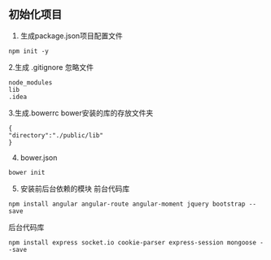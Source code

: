 ## 初始化项目
1. 生成package.json项目配置文件
```
npm init -y
```
2.生成 .gitignore 忽略文件
```
node_modules
lib
.idea
```
3.生成.bowerrc
bower安装的库的存放文件夹
```
{
"directory":"./public/lib"
}
```
4. bower.json
```
bower init 
```
5. 安装前后台依赖的模块
前台代码库
```
npm install angular angular-route angular-moment jquery bootstrap --save
```

后台代码库
```
npm install express socket.io cookie-parser express-session mongoose --save
```


